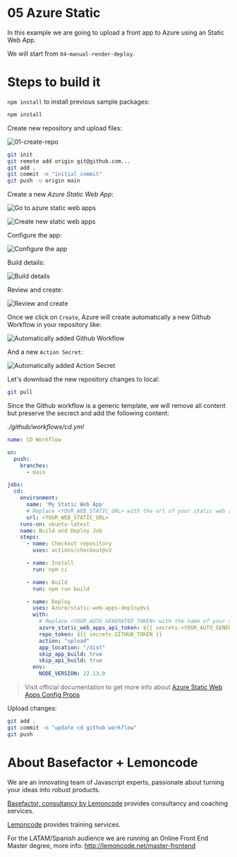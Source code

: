 # 05 Azure Static

In this example we are going to upload a front app to Azure using an Static Web App.

We will start from `04-manual-render-deploy`.

# Steps to build it

`npm install` to install previous sample packages:

```bash
npm install
```

Create new repository and upload files:

![01-create-repo](./readme-resources/01-create-repo.png)

```bash
git init
git remote add origin git@github.com...
git add .
git commit -m "initial commit"
git push -u origin main

```

Create a new _Azure Static Web App_:

![Go to azure static web apps](./readme-resources/02-1-static-web-apps.png)

![Create new static web apps](./readme-resources/02-2-create-static-web-app.png)

Configure the app:

![Configure the app](./readme-resources/03-configure-new-static-web.png)

Build details:

![Build details](./readme-resources/04-build-details.png)

Review and create:

![Review and create](./readme-resources/05-review-and-create.png)

Once we click on `Create`, Azure will create automatically a new Github Workflow in your repository like:

![Automatically added Github Workflow](readme-resources/06-automatically-added-github-workflow.png)

And a new `Action Secret`:

![Automatically added Action Secret](readme-resources/07-automatically-added-action-secret.png)

Let's download the new repository changes to local:

```bash
git pull
```

Since the Github workflow is a generic template, we will remove all content but preserve the secrect and add the following content:

_./github/workflows/cd.yml_

```yml
name: CD Workflow

on:
  push:
    branches:
      - main

jobs:
  cd:
    environment:
      name: 'My Static Web App'
      # Replace <YOUR_WEB_STATIC_URL> with the url of your static web app
      url: <YOUR_WEB_STATIC_URL>
    runs-on: ubuntu-latest
    name: Build and Deploy Job
    steps:
      - name: Checkout repository
        uses: actions/checkout@v3

      - name: Install
        run: npm ci

      - name: Build
        run: npm run build

      - name: Deploy
        uses: Azure/static-web-apps-deploy@v1
        with:
          # Replace <YOUR_AUTO_GENERATED_TOKEN> with the name of your secret token
          azure_static_web_apps_api_token: ${{ secrets.<YOUR_AUTO_GENERATED_TOKEN> }}
          repo_token: ${{ secrets.GITHUB_TOKEN }}
          action: "upload"
          app_location: "/dist"
          skip_app_build: true
          skip_api_build: true
        env:
          NODE_VERSION: 22.13.0

```

> Visit official documentation to get more info about [Azure Static Web Apps Config Props](https://aka.ms/swaworkflowconfig)

Upload changes:

```bash
git add .
git commit -m "update cd github workflow"
git push

```

# About Basefactor + Lemoncode

We are an innovating team of Javascript experts, passionate about turning your ideas into robust products.

[Basefactor, consultancy by Lemoncode](http://www.basefactor.com) provides consultancy and coaching services.

[Lemoncode](http://lemoncode.net/services/en/#en-home) provides training services.

For the LATAM/Spanish audience we are running an Online Front End Master degree, more info: http://lemoncode.net/master-frontend
